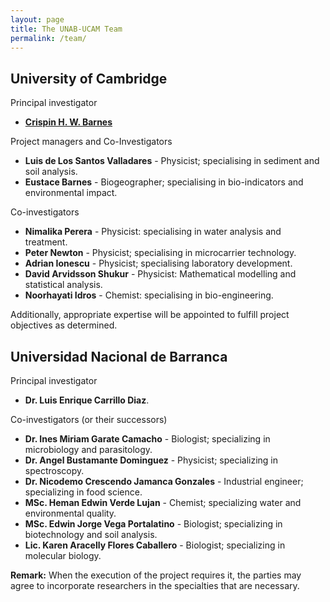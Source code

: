 ```yaml
---
layout: page
title: The UNAB-UCAM Team
permalink: /team/
---
```


## University of Cambridge

Principal investigator
* **<a href="https://www.phy.cam.ac.uk/directory/barnesc">Crispin H. W. Barnes</a>**
  
Project managers and Co-Investigators
* **Luis de Los Santos Valladares** - Physicist; specialising in sediment and soil analysis.
* **Eustace Barnes** - Biogeographer; specialising in bio-indicators and environmental impact.

Co-investigators
* **Nimalika Perera** - Physicist: specialising in water analysis and treatment.
* **Peter Newton** - Physicist; specialising in microcarrier technology.
* **Adrian Ionescu** - Physicist; specialising laboratory development.
* **David Arvidsson Shukur** - Physicist: Mathematical modelling and statistical analysis.
* **Noorhayati Idros** - Chemist: specialising in bio-engineering.

Additionally, appropriate expertise will be appointed to fulfill project objectives as determined.

## Universidad Nacional de Barranca

Principal investigator
* **Dr. Luis Enrique Carrillo Diaz**.
  
Co-investigators (or their successors)
* **Dr. Ines Miriam Garate Camacho** - Biologist; specializing in microbiology and parasitology.
* **Dr. Angel Bustamante Dominguez** - Physicist; specializing in spectroscopy.
* **Dr. Nicodemo Crescendo Jamanca Gonzales** - Industrial engineer; specializing in food science.
* **MSc. Heman Edwin Verde Lujan** - Chemist; specializing water and environmental quality.
* **MSc. Edwin Jorge Vega Portalatino** - Biologist; specializing in biotechnology and soil analysis.
* **Lic. Karen Aracelly Flores Caballero** - Biologist; specializing in molecular biology.


**Remark:** When the execution of the project requires it, the parties may agree to incorporate researchers in the specialties that are necessary.


